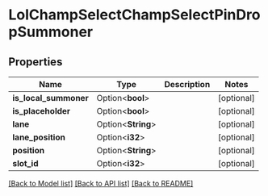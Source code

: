 # LolChampSelectChampSelectPinDropSummoner

## Properties

Name | Type | Description | Notes
------------ | ------------- | ------------- | -------------
**is_local_summoner** | Option<**bool**> |  | [optional]
**is_placeholder** | Option<**bool**> |  | [optional]
**lane** | Option<**String**> |  | [optional]
**lane_position** | Option<**i32**> |  | [optional]
**position** | Option<**String**> |  | [optional]
**slot_id** | Option<**i32**> |  | [optional]

[[Back to Model list]](../README.md#documentation-for-models) [[Back to API list]](../README.md#documentation-for-api-endpoints) [[Back to README]](../README.md)


